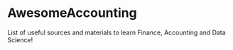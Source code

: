 # AwesomeAccounting
List of useful sources and materials to learn Finance, Accounting and Data Science!
